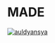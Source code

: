 # MADE

[![auldyansya](https://circleci.com/gh/arifaizin/MySimpleCleanArchitecture.svg?style=svg)](https://app.circleci.com/pipelines/github/auldyansya/Made-MoviesApp)
